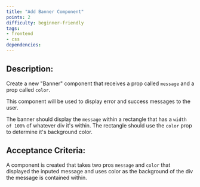 ```yaml
---
title: "Add Banner Component"
points: 2
difficulty: beginner-friendly
tags: 
- frontend
- css
dependencies:
---
```


## Description:

Create a new "Banner" component that receives a prop called `message` and a prop called `color`.

This component will be used to display error and success messages to the user.

The banner should display the `message` within a rectangle that has a `width of 100%` of whatever div it's within. The rectangle should use the `color` prop to determine it's background color.

## Acceptance Criteria:

A component is created that takes two pros `message` and `color` that displayed the inputed message and uses color as the background of the div the message is contained within.